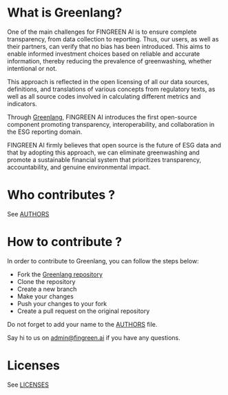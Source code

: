 # What is Greenlang?

One of the main challenges for FINGREEN AI is to ensure complete transparency, from data collection to reporting. Thus, our users, as well as their partners, can verify that no bias has been introduced. This aims to enable informed investment choices based on reliable and accurate information, thereby reducing the prevalence of greenwashing, whether intentional or not.

This approach is reflected in the open licensing of all our data sources, definitions, and translations of various concepts from regulatory texts, as well as all source codes involved in calculating different metrics and indicators.

Through [Greenlang](http://greenlang.fingreen.ai), FINGREEN AI introduces the first open-source component promoting transparency, interoperability, and collaboration in the ESG reporting domain.

FINGREEN AI firmly believes that open source is the future of ESG data and that by adopting this approach, we can eliminate greenwashing and promote a sustainable financial system that prioritizes transparency, accountability, and genuine environmental impact.

# Who contributes ?

See [AUTHORS](AUTHORS.rst)

# How to contribute ?

In order to contribute to Greenlang, you can follow the steps below:
- Fork the [Greenlang repository](https://github.com/fingreen-ai/greenlang)
- Clone the repository
- Create a new branch
- Make your changes
- Push your changes to your fork
- Create a pull request on the original repository

Do not forget to add your name to the [AUTHORS](AUTHORS.rst) file.

Say hi to us on admin@fingreen.ai if you have any questions.

# Licenses

See [LICENSES](LICENSES.rst)
